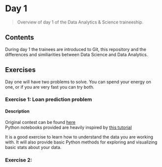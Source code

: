 # Day 1
> Overview of day 1 of the Data Analytics & Science traineeship.

## Contents
During day 1 the trainees are introduced to Git, this repository and the differences and similiarities between Data Science and Data Analytics.

## Exercises
Day one will have two problems to solve. You can spend your energy on one, or if you are very fast you can try both.

### Exercise 1: Loan prediction problem

#### Description
Original contest can be found [here](https://datahack.analyticsvidhya.com/contest/practice-problem-loan-prediction-iii/)  
Python notebooks provided are heavily inspired by [this tutorial](https://www.analyticsvidhya.com/blog/2016/01/complete-tutorial-learn-data-science-python-scratch-2/)

It is a good exercise to learn how to understand the data you are working with.
It will also provide basic Python methods for exploring and visualizing basic stats about your data.


### Exercise 2: 
